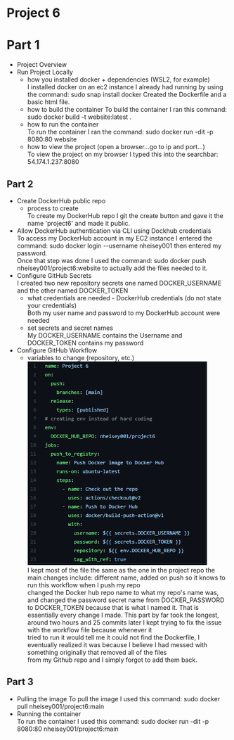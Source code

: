 # Project 6

# Part 1  
- Project Overview  
- Run Project Locally  
  - how you installed docker + dependencies (WSL2, for example)  
	I installed docker on an ec2 instance I already had running by using the command: sudo snap install docker
	Created the Dockerfile and a basic html file.
  - how to build the container
	To build the container I ran this command: sudo docker build -t website:latest .
  - how to run the container  
	To run the container I ran the command: sudo docker run -dit -p 8080:80 website
  - how to view the project (open a browser...go to ip and port...)  
	To view the project on my browser I typed this into the searchbar: 54.174.1.237:8080

## Part 2  
- Create DockerHub public repo
  - process to create  
	To create my DockerHub repo I git the create button and gave it the name 'project6' and made it public.
- Allow DockerHub authentication via CLI using Dockhub credentials  
	To access my DockerHub account in my EC2 instance I entered the command: sudo docker login --username nheisey001 then entered my password.  
	Once that step was done I used the command: sudo docker push nheisey001/project6:website to actually add the files needed to it.
- Configure GitHub Secrets  
	I created two new repository secrets one named DOCKER_USERNAME and the other named DOCKER_TOKEN
  - what credentials are needed - DockerHub credentials (do not state your credentials)  
	Both my user name and password to my DockerHub account were needed
  - set secrets and secret names  
	My DOCKER_USERNAME contains the Username and DOCKER_TOKEN contains my password
- Configure GitHub Workflow  
  - variables to change (repository, etc.)  
![Workflow](images/changes.png)  
	I kept most of the file the same as the one in the project repo the main changes include: different name, added on push so it knows to run this workflow when I push my repo  
	changed the Docker hub repo name to what my repo's name was, and changed the password secret name from DOCKER_PASSWORD to DOCKER_TOKEN because that is what I named it. That is   
	essentially every change I made. This part by far took the longest, around two hours and 25 commits later I kept trying to fix the issue with the workflow file because whenever it  
	tried to run it would tell me it could not find the Dockerfile, I eventually realized it was because I believe I had messed with something originally that removed all of the files  
	from my Github repo and I simply forgot to add them back.
	


## Part 3  
- Pulling the image
 To pull the image I used this command: sudo docker pull nheisey001/project6:main  
- Running the container  
To run the container I used this command: sudo docker run -dit -p 8080:80 nheisey001/project6:main  
